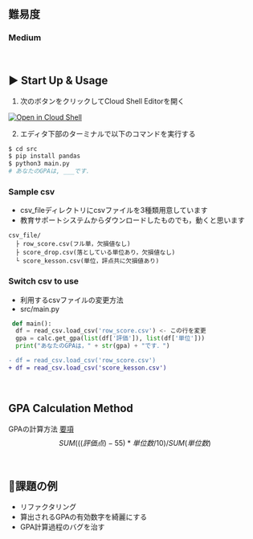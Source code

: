 ## 難易度
### Medium

<br>

## ▶️ Start Up & Usage
1. 次のボタンをクリックしてCloud Shell Editorを開く

[![Open in Cloud Shell](https://gstatic.com/cloudssh/images/open-btn.svg)](https://ide.cloud.google.com/?cloudshell_git_repo=https://github.com/SocSEL-SIseminar1-2023/gpa-calculater.git&cloudshell_workspace=./&cloudshell_tutorial=README.md)

2. エディタ下部のターミナルで以下のコマンドを実行する
```sh
$ cd src
$ pip install pandas
$ python3 main.py
# あなたのGPAは, ___です．
```
### Sample csv
- csv_fileディレクトリにcsvファイルを3種類用意しています
- 教育サポートシステムからダウンロードしたものでも，動くと思います

```
csv_file/
  ├ row_score.csv(フル単，欠損値なし)
  ├ score_drop.csv(落としている単位あり，欠損値なし)
  └ score_kesson.csv(単位，評点共に欠損値あり)
```

### Switch csv to use
- 利用するcsvファイルの変更方法
- src/main.py
``` py diff
 def main():
  df = read_csv.load_csv('row_score.csv') <- この行を変更
  gpa = calc.get_gpa(list(df['評価']), list(df['単位']))
  print("あなたのGPAは，" + str(gpa) + "です．")
```

```diff
- df = read_csv.load_csv('row_score.csv')
+ df = read_csv.load_csv('score_kesson.csv')
```

<br>

## GPA Calculation Method
GPAの計算方法 [要項](https://www.wakayama-u.ac.jp/_files/00172820/GPA2016.pdf)
$$SUM(((評価点)-55)*単位数/10) / SUM(単位数)$$

<br>

## 📗課題の例
- リファクタリング
- 算出されるGPAの有効数字を綺麗にする
- GPA計算過程のバグを治す